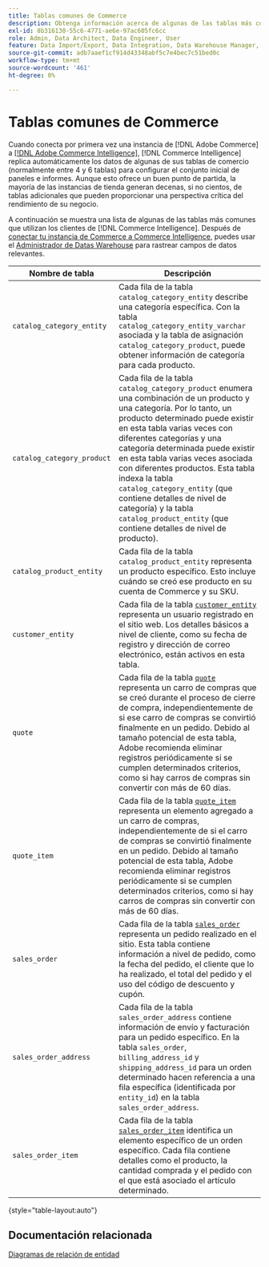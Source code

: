 ```yaml
---
title: Tablas comunes de Commerce
description: Obtenga información acerca de algunas de las tablas más comunes que usan  [!DNL Commerce Intelligence] clientes.
exl-id: 8b316130-55c6-4771-ae6e-97ac605fc6cc
role: Admin, Data Architect, Data Engineer, User
feature: Data Import/Export, Data Integration, Data Warehouse Manager, Commerce Tables
source-git-commit: adb7aaef1cf914d43348abf5c7e4bec7c51bed0c
workflow-type: tm+mt
source-wordcount: '461'
ht-degree: 0%

---
```


# Tablas comunes de Commerce

Cuando conecta por primera vez una instancia de [!DNL Adobe Commerce] a [[!DNL Adobe Commerce Intelligence]](../importing-data/integrations/magento.md), [!DNL Commerce Intelligence] replica automáticamente los datos de algunas de sus tablas de comercio (normalmente entre 4 y 6 tablas) para configurar el conjunto inicial de paneles e informes. Aunque esto ofrece un buen punto de partida, la mayoría de las instancias de tienda generan decenas, si no cientos, de tablas adicionales que pueden proporcionar una perspectiva crítica del rendimiento de su negocio.

A continuación se muestra una lista de algunas de las tablas más comunes que utilizan los clientes de [!DNL Commerce Intelligence]. Después de [conectar tu instancia de Commerce a Commerce Intelligence](../../data-analyst/importing-data/integrations/magento.md), puedes usar el [Administrador de Datas Warehouse](../../data-analyst/data-warehouse-mgr/tour-dwm.md) para rastrear campos de datos relevantes.

| Nombre de tabla | Descripción |
|---|---|
| `catalog_category_entity` | Cada fila de la tabla `catalog_category_entity` describe una categoría específica. Con la tabla `catalog_category_entity_varchar` asociada y la tabla de asignación `catalog_category_product`, puede obtener información de categoría para cada producto. |
| `catalog_category_product` | Cada fila de la tabla `catalog_category_product` enumera una combinación de un producto y una categoría. Por lo tanto, un producto determinado puede existir en esta tabla varias veces con diferentes categorías y una categoría determinada puede existir en esta tabla varias veces asociada con diferentes productos. Esta tabla indexa la tabla `catalog_category_entity` (que contiene detalles de nivel de categoría) y la tabla `catalog_product_entity` (que contiene detalles de nivel de producto). |
| `catalog_product_entity` | Cada fila de la tabla `catalog_product_entity` representa un producto específico. Esto incluye cuándo se creó ese producto en su cuenta de Commerce y su SKU. |
| `customer_entity` | Cada fila de la tabla [`customer_entity`](../data-warehouse-mgr/cust-ent-table.md) representa un usuario registrado en el sitio web. Los detalles básicos a nivel de cliente, como su fecha de registro y dirección de correo electrónico, están activos en esta tabla. |
| `quote` | Cada fila de la tabla [`quote`](../data-warehouse-mgr/sales-flat-quote-table.md) representa un carro de compras que se creó durante el proceso de cierre de compra, independientemente de si ese carro de compras se convirtió finalmente en un pedido. Debido al tamaño potencial de esta tabla, Adobe recomienda eliminar registros periódicamente si se cumplen determinados criterios, como si hay carros de compras sin convertir con más de 60 días. |
| `quote_item` | Cada fila de la tabla [`quote_item`](../data-warehouse-mgr/sales-flat-quote-item-table.md) representa un elemento agregado a un carro de compras, independientemente de si el carro de compras se convirtió finalmente en un pedido. Debido al tamaño potencial de esta tabla, Adobe recomienda eliminar registros periódicamente si se cumplen determinados criterios, como si hay carros de compras sin convertir con más de 60 días. |
| `sales_order` | Cada fila de la tabla [`sales_order`](../data-warehouse-mgr/sales-flat-order-table.md) representa un pedido realizado en el sitio. Esta tabla contiene información a nivel de pedido, como la fecha del pedido, el cliente que lo ha realizado, el total del pedido y el uso del código de descuento y cupón. |
| `sales_order_address` | Cada fila de la tabla `sales_order_address` contiene información de envío y facturación para un pedido específico. En la tabla `sales_order`, `billing_address_id` y `shipping_address_id` para un orden determinado hacen referencia a una fila específica (identificada por `entity_id`) en la tabla `sales_order_address`. |
| `sales_order_item` | Cada fila de la tabla [`sales_order_item`](../data-warehouse-mgr/sales-flat-quote-item-table.md) identifica un elemento específico de un orden específico. Cada fila contiene detalles como el producto, la cantidad comprada y el pedido con el que está asociado el artículo determinado. |

{style="table-layout:auto"}

## Documentación relacionada

[Diagramas de relación de entidad](../data-warehouse-mgr/entity-rel-diag.md)
